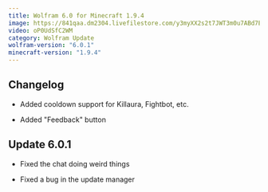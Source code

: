 ```yaml
---
title: Wolfram 6.0 for Minecraft 1.9.4
image: https://841qaa.dm2304.livefilestore.com/y3myXX2s2t7JWT3m0u7ABd7EZmHQQzXB6HrwMc6dn2p0mWyDzGhw9rGCuxqFgAzVwdh5FWA7XGecG5l2LI96rblPua6yvHTw3RTUZWnPugqnOG7mDCa9DgAewDhbkE9CnpXtqOa_nDIYaZWwiaIl0uIJUpEBJZ36Q96TwL4RfKH_TPHi9Krm7X7fGda22OM70OO?width=1280&height=720&cropmode=none
video: oP0UdSfC2WM
category: Wolfram Update
wolfram-version: "6.0.1"
minecraft-version: "1.9.4"
---
```

## Changelog

- Added cooldown support for Killaura, Fightbot, etc.

- Added "Feedback" button

<!--read more-->

## Update 6.0.1

- Fixed the chat doing weird things

- Fixed a bug in the update manager
